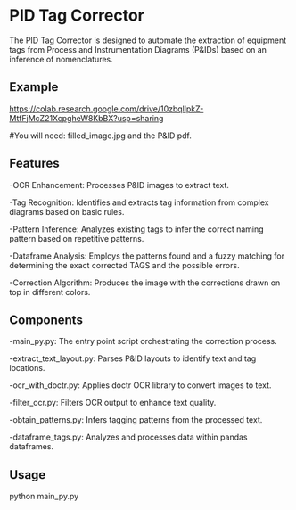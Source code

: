 # PID Tag Corrector

The PID Tag Corrector is designed to automate the extraction of equipment tags from Process and Instrumentation Diagrams (P&IDs) based on an inference of nomenclatures. 

## Example
https://colab.research.google.com/drive/10zbqllpkZ-MtfFjMcZ21XcpgheW8KbBX?usp=sharing

#You will need: filled_image.jpg and the P&ID pdf.

## Features
-OCR Enhancement: Processes P&ID images to extract text.

-Tag Recognition: Identifies and extracts tag information from complex diagrams based on basic rules.

-Pattern Inference: Analyzes existing tags to infer the correct naming pattern based on repetitive patterns.

-Dataframe Analysis: Employs the patterns found and a fuzzy matching for determining the exact corrected TAGS and the possible errors.

-Correction Algorithm: Produces the image with the corrections drawn on top in different colors.

## Components
-main_py.py: The entry point script orchestrating the correction process.

-extract_text_layout.py: Parses P&ID layouts to identify text and tag locations.

-ocr_with_doctr.py: Applies doctr OCR library to convert images to text.

-filter_ocr.py: Filters OCR output to enhance text quality.

-obtain_patterns.py: Infers tagging patterns from the processed text.

-dataframe_tags.py: Analyzes and processes data within pandas dataframes.

## Usage
python main_py.py

